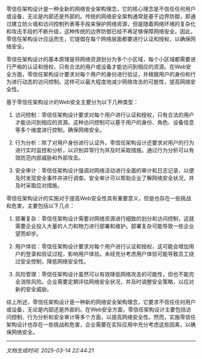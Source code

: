 零信任架构设计是一种全新的网络安全架构理念，它的核心理念是不信任任何用户或设备，无论是内部还是外部的。传统的网络安全架构通常是基于边界防御，即通过建立防火墙和访问控制列表等手段来保护网络资源，但是随着网络环境的复杂化和攻击手段的不断升级，这种传统的边界防御已经不再足够保障网络安全。因此，零信任架构设计应运而生，它提倡在每个网络层面都要进行认证和授权，以确保网络安全。

零信任架构设计的基本原理是将网络资源划分为多个小区域，每个小区域都需要进行严格的认证和授权，只有合法的用户或设备才能访问到相应的资源。在Web安全方面，零信任架构设计要求对每个用户的身份进行验证，并根据用户的身份和行为进行动态的访问控制。这样可以最大程度地减少网络攻击的可能性，提高网络安全性。

基于零信任架构设计的Web安全主要分为以下几种类型：

1. 访问控制：零信任架构设计要求对每个用户进行认证和授权，只有合法的用户才能访问到相应的资源。这种访问控制可以基于用户的身份、角色、设备信息等多个维度进行控制，确保网络安全。

2. 行为分析：除了对用户身份进行认证外，零信任架构设计还要求对用户的行为进行实时监控和分析，以识别异常行为并及时采取措施。通过行为分析可以有效防范内部威胁和外部攻击。

3. 安全审计：零信任架构设计强调对网络活动进行全面的审计和日志记录，以便及时发现安全事件并进行调查。安全审计可以帮助企业了解网络安全状况，并及时采取应对措施。

零信任架构设计的实施对于提高Web安全性具有重要意义，但是也存在一些挑战和危害，主要包括以下几点：

1. 部署复杂：零信任架构设计需要对网络资源进行细致的划分和访问控制，这就需要企业投入大量的人力和物力进行部署和维护。部署复杂可能导致一些企业望而却步。

2. 用户体验：零信任架构设计要求对每个用户进行认证和授权，这可能会增加用户的登录和验证过程，影响用户体验。未经充分考虑用户体验可能导致员工绕过安全控制，降低网络安全性。

3. 风险管理：零信任架构设计虽然可以有效降低网络攻击的可能性，但也不能完全消除风险。企业需要定期评估网络安全状况，并及时调整安全策略，以应对新的安全威胁。

综上所述，零信任架构设计是一种新的网络安全架构理念，它要求不信任任何用户或设备，无论是内部还是外部的。在Web安全方面，零信任架构设计主要包括访问控制、行为分析和安全审计等多个方面，以提高网络安全性。然而，实施零信任架构设计也存在一些挑战和危害，企业需要在实际应用中充分考虑这些因素，以确保网络安全。

---

*文档生成时间: 2025-03-14 22:44:21*



